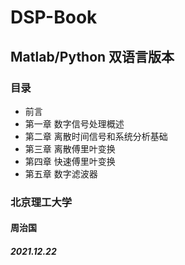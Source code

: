 # DSP-Book

## Matlab/Python 双语言版本

### 目录

* 前言
* 第一章 数字信号处理概述
* 第二章 离散时间信号和系统分析基础
* 第三章 离散傅里叶变换
* 第四章 快速傅里叶变换
* 第五章 数字滤波器

### 北京理工大学

#### 周治国

##### 2021.12.22

